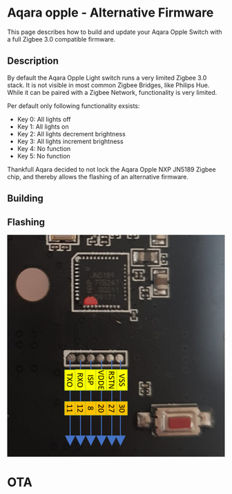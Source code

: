 # Aqara opple - Alternative Firmware

This page describes how to build and update your Aqara Opple Switch with a full Zigbee 3.0 compatible firmware.

## Description
By default the Aqara Opple Light switch runs a very limited Zigbee 3.0 stack. 
It is not visible in most common Zigbee Bridges, like Philips Hue.
While it can be paired with a Zigbee Network, functionality is very limited.

Per default only following functionality exsists:
- Key 0: All lights off
- Key 1: All lights on
- Key 2: All lights decrement brightness
- Key 3: All lights increment brightness
- Key 4: No function
- Key 5: No function

Thankfull Aqara decided to not lock the Aqara Opple NXP JN5189 Zigbee chip, and thereby allows the flashing of an alternative firmware.

## Building

## Flashing
![JTAG Pinout](Aqara_Opple_JTAG_Pinout.png?raw=true "JTAG Pinout")


# OTA
